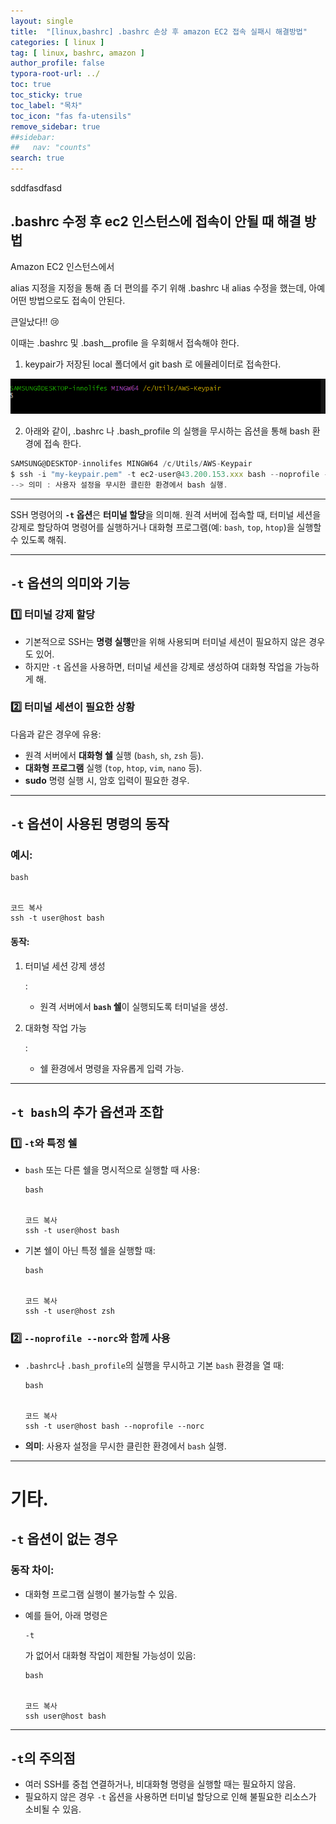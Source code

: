 ```yaml
---
layout: single
title:  "[linux,bashrc] .bashrc 손상 후 amazon EC2 접속 실패시 해결방법"
categories: [ linux ]
tag: [ linux, bashrc, amazon ]
author_profile: false
typora-root-url: ../
toc: true
toc_sticky: true
toc_label: "목차"
toc_icon: "fas fa-utensils" 
remove_sidebar: true
##sidebar:
##   nav: "counts"
search: true
---
```


sddfasdfasd

## .bashrc 수정 후 ec2 인스턴스에 접속이 안될 때 해결 방법

Amazon EC2 인스턴스에서

alias 지정을 지정을 통해 좀 더 편의를 주기 위해 .bashrc 내 alias 수정을 했는데, 아예 어떤 방법으로도 접속이 안된다.

큰일났다!! :cry:



이때는 .bashrc 및 .bash__profile 을 우회해서 접속해야 한다.

1. keypair가 저장된 local 폴더에서 git bash 로 에뮬레이터로 접속한다.

![image-20250110113931347](/../images/2025-01-10-linux_amaon_bashrc_fixing/image-20250110113931347.png)

2. 아래와 같이,  .bashrc 나 .bash_profile 의 실행을 무시하는 옵션을 통해 bash  환경에 접속 한다.

```js
SAMSUNG@DESKTOP-innolifes MINGW64 /c/Utils/AWS-Keypair
$ ssh -i "my-keypair.pem" -t ec2-user@43.200.153.xxx bash --noprofile --norc
--> 의미 : 사용자 설정을 무시한 클린한 환경에서 bash 실행.
```

---

SSH 명령어의 **`-t` 옵션**은 **터미널 할당**을 의미해. 원격 서버에 접속할 때, 터미널 세션을 강제로 할당하여 명령어를 실행하거나 대화형 프로그램(예: `bash`, `top`, `htop`)을 실행할 수 있도록 해줘.

------

## **`-t` 옵션의 의미와 기능**

### 1️⃣ **터미널 강제 할당**

- 기본적으로 SSH는 **명령 실행**만을 위해 사용되며 터미널 세션이 필요하지 않은 경우도 있어.
- 하지만 `-t` 옵션을 사용하면, 터미널 세션을 강제로 생성하여 대화형 작업을 가능하게 해.

### 2️⃣ **터미널 세션이 필요한 상황**

다음과 같은 경우에 유용:

- 원격 서버에서 **대화형 쉘** 실행 (`bash`, `sh`, `zsh` 등).
- **대화형 프로그램** 실행 (`top`, `htop`, `vim`, `nano` 등).
- **sudo** 명령 실행 시, 암호 입력이 필요한 경우.

------

## **`-t` 옵션이 사용된 명령의 동작**

### 예시:

```
bash


코드 복사
ssh -t user@host bash
```

#### 동작:

1. 터미널 세션 강제 생성

   :

   - 원격 서버에서 **`bash` 쉘**이 실행되도록 터미널을 생성.

2. 대화형 작업 가능

   :

   - 쉘 환경에서 명령을 자유롭게 입력 가능.

------

## **`-t bash`의 추가 옵션과 조합**

### 1️⃣ **`-t`와 특정 쉘**

- `bash` 또는 다른 쉘을 명시적으로 실행할 때 사용:

  ```
  bash
  
  
  코드 복사
  ssh -t user@host bash
  ```

- 기본 쉘이 아닌 특정 쉘을 실행할 때:

  ```
  bash
  
  
  코드 복사
  ssh -t user@host zsh
  ```

### 2️⃣ **`--noprofile --norc`와 함께 사용**

- `.bashrc`나 `.bash_profile`의 실행을 무시하고 기본 `bash` 환경을 열 때:

  ```
  bash
  
  
  코드 복사
  ssh -t user@host bash --noprofile --norc
  ```

- **의미**: 사용자 설정을 무시한 클린한 환경에서 `bash` 실행.

------

# 기타.

## **`-t` 옵션이 없는 경우**

### 동작 차이:

- 대화형 프로그램 실행이 불가능할 수 있음.

- 예를 들어, 아래 명령은 

  ```
  -t
  ```

  가 없어서 대화형 작업이 제한될 가능성이 있음:

  ```
  bash
  
  
  코드 복사
  ssh user@host bash
  ```

------

## **`-t`의 주의점**

- 여러 SSH를 중첩 연결하거나, 비대화형 명령을 실행할 때는 필요하지 않음.
- 필요하지 않은 경우 `-t` 옵션을 사용하면 터미널 할당으로 인해 불필요한 리소스가 소비될 수 있음.

